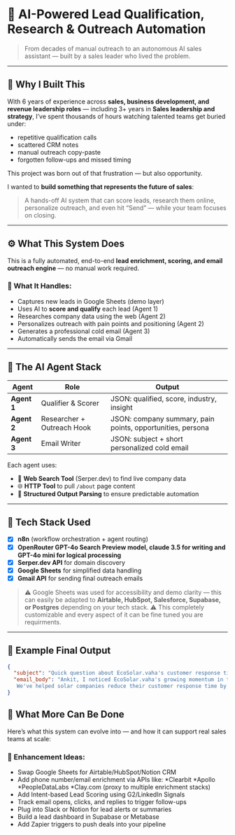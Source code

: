 # 🤖 AI-Powered Lead Qualification, Research & Outreach Automation

> From decades of manual outreach to an autonomous AI sales assistant — built by a sales leader who lived the problem.

---

## 🧭 Why I Built This

With 6 years of experience across **sales, business development, and revenue leadership roles** — including 3+ years in **Sales leadership and strategy**, I’ve spent thousands of hours watching talented teams get buried under:

- repetitive qualification calls
- scattered CRM notes
- manual outreach copy-paste
- forgotten follow-ups and missed timing

This project was born out of that frustration — but also opportunity.

I wanted to **build something that represents the future of sales**:  
> A hands-off AI system that can score leads, research them online, personalize outreach, and even hit “Send” — while your team focuses on closing.

---

## ⚙️ What This System Does

This is a fully automated, end-to-end **lead enrichment, scoring, and email outreach engine** — no manual work required.

### 💼 What It Handles:

- Captures new leads in Google Sheets (demo layer)
- Uses AI to **score and qualify** each lead (Agent 1)
- Researches company data using the web (Agent 2)
- Personalizes outreach with pain points and positioning (Agent 2)
- Generates a professional cold email (Agent 3)
- Automatically sends the email via Gmail

---

## 🧠 The AI Agent Stack

| Agent | Role | Output |
|-------|------|--------|
| **Agent 1** | Qualifier & Scorer | JSON: qualified, score, industry, insight |
| **Agent 2** | Researcher + Outreach Hook | JSON: company summary, pain points, opportunities, persona |
| **Agent 3** | Email Writer | JSON: subject + short personalized cold email |

Each agent uses:
- 🔎 **Web Search Tool** (Serper.dev) to find live company data
- 🌐 **HTTP Tool** to pull `/about` page content
- 🧠 **Structured Output Parsing** to ensure predictable automation

---

## 🧩 Tech Stack Used

- [x] **n8n** (workflow orchestration + agent routing)
- [x] **OpenRouter GPT-4o Search Preview model, claude 3.5 for writing and GPT-4o mini for logical processing**
- [x] **Serper.dev API** for domain discovery
- [x] **Google Sheets** for simplified data handling
- [x] **Gmail API** for sending final outreach emails

> ⚠️ Google Sheets was used for accessibility and demo clarity — this can easily be adapted to **Airtable, HubSpot, Salesforce, Supabase, or Postgres** depending on your tech stack.
> ⚠️ This completely customizable and every aspect of it can be fine tuned you are requirments.
---

## 💌 Example Final Output

```json
{
  "subject": "Quick question about EcoSolar.vaha's customer response times",
  "email_body": "Ankit, I noticed EcoSolar.vaha's growing momentum in the solar space, and I wondered if you're facing the common challenge of managing increasing customer    inquiries while maintaining quick response times?
   We've helped solar companies reduce their customer response time by 73% through intelligent workflow automation, while simultaneously increasing qualified leads by 45%.    Would you be open to a brief chat about how we could streamline your CRM integration and automate customer service processes to accelerate EcoSolar.vaha's growth?"
}
```

## 🔮 What More Can Be Done

Here’s what this system can evolve into — and how it can support real sales teams at scale:

### 🚀 Enhancement Ideas:
- Swap Google Sheets for Airtable/HubSpot/Notion CRM
- Add phone number/email enrichment via APIs like:
  *Clearbit
  *Apollo
  *PeopleDataLabs
  *Clay.com (proxy to multiple enrichment stacks)
- Add Intent-based Lead Scoring using G2/LinkedIn Signals
- Track email opens, clicks, and replies to trigger follow-ups
- Plug into Slack or Notion for lead alerts or summaries
- Build a lead dashboard in Supabase or Metabase
- Add Zapier triggers to push deals into your pipeline
